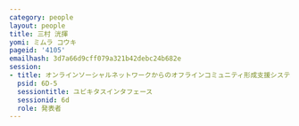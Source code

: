 ```yaml
---
category: people
layout: people
title: 三村 洸揮
yomi: ミムラ コウキ
pageid: '4105'
emailhash: 3d7a66d9cff079a321b42debc24b682e
session:
- title: オンラインソーシャルネットワークからのオフラインコミュニティ形成支援システム
  psid: 6D-5
  sessiontitle: ユビキタスインタフェース
  sessionid: 6d
  role: 発表者
---
```

